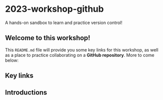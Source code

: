 # 2023-workshop-github
A hands-on sandbox to learn and practice version control!

## Welcome to this workshop!

This `README.md` file will provide you some key links for this workshop, as well as a place to practice collaborating on a **GitHub repository**. More to come below:

## Key links

## Introductions
